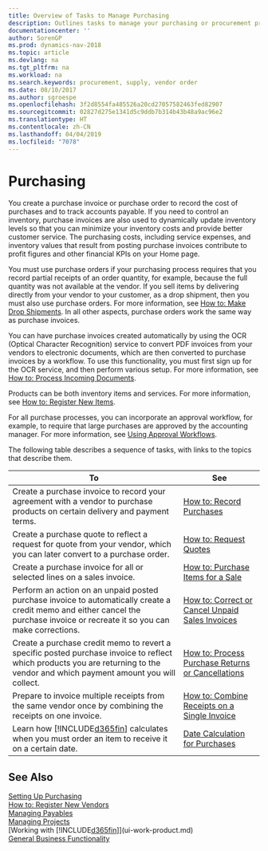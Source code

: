 ```yaml
---
title: Overview of Tasks to Manage Purchasing
description: Outlines tasks to manage your purchasing or procurement processes, including how purchase invoices and purchase orders work.
documentationcenter: ''
author: SorenGP
ms.prod: dynamics-nav-2018
ms.topic: article
ms.devlang: na
ms.tgt_pltfrm: na
ms.workload: na
ms.search.keywords: procurement, supply, vendor order
ms.date: 08/10/2017
ms.author: sgroespe
ms.openlocfilehash: 3f2d8554fa485526a20cd27057582463fed82907
ms.sourcegitcommit: 02827d275e1341d5c9ddb7b314b43b48a9ac96e2
ms.translationtype: HT
ms.contentlocale: zh-CN
ms.lasthandoff: 04/04/2019
ms.locfileid: "7078"
---
```

# <a name="purchasing"></a>Purchasing
You create a purchase invoice or purchase order to record the cost of purchases and to track accounts payable. If you need to control an inventory, purchase invoices are also used to dynamically update inventory levels so that you can minimize your inventory costs and provide better customer service. The purchasing costs, including service expenses, and inventory values that result from posting purchase invoices contribute to profit figures and other financial KPIs on your Home page.

You must use purchase orders if your purchasing process requires that you record partial receipts of an order quantity, for example, because the full quantity was not available at the vendor. If you sell items by delivering directly from your vendor to your customer, as a drop shipment, then you must also use purchase orders. For more information, see [How to: Make Drop Shipments](sales-how-drop-shipment.md). In all other aspects, purchase orders work the same way as purchase invoices.

You can have purchase invoices created automatically by using the OCR (Optical Character Recognition) service to convert PDF invoices from your vendors to electronic documents, which are then converted to purchase invoices by a workflow. To use this functionality, you must first sign up for the OCR service, and then perform various setup. For more information, see [How to: Process Incoming Documents](across-process-income-documents.md).      

Products can be both inventory items and services. For more information, see [How to: Register New Items](inventory-how-register-new-items.md).

For all purchase processes, you can incorporate an approval workflow, for example, to require that large purchases are approved by the accounting manager. For more information, see [Using Approval Workflows](across-how-use-approval-workflows.md).

The following table describes a sequence of tasks, with links to the topics that describe them.

| To | See |
| --- | --- |
| Create a purchase invoice to record your agreement with a vendor to purchase products on certain delivery and payment terms. |[How to: Record Purchases](purchasing-how-record-purchases.md) |
|Create a purchase quote to reflect a request for quote from your vendor, which you can later convert to a purchase order.|[How to: Request Quotes](purchasing-how-request-quotes.md)|
| Create a purchase invoice for all or selected lines on a sales invoice. |[How to: Purchase Items for a Sale](purchasing-how-purchase-products-sale.md) |
| Perform an action on an unpaid posted purchase invoice to automatically create a credit memo and either cancel the purchase invoice or recreate it so you can make corrections. |[How to: Correct or Cancel Unpaid Sales Invoices](purchasing-how-correct-cancel-unpaid-purchase-invoices.md) |
| Create a purchase credit memo to revert a specific posted purchase invoice to reflect which products you are returning to the vendor and which payment amount you will collect. |[How to: Process Purchase Returns or Cancellations](purchasing-how-register-new-vendors.md) |
|Prepare to invoice multiple receipts from the same vendor once by combining the receipts on one invoice.|[How to: Combine Receipts on a Single Invoice](purchasing-how-to-combine-receipts.md)|
| Learn how [!INCLUDE[d365fin](includes/d365fin_md.md)] calculates when you must order an item to receive it on a certain date.|[Date Calculation for Purchases](purchasing-date-calculation-for-purchases.md)|

## <a name="see-also"></a>See Also
[Setting Up Purchasing](purchasing-setup-purchasing.md)  
[How to: Register New Vendors](purchasing-how-register-new-vendors.md)  
[Managing Payables](payables-manage-payables.md)  
[Managing Projects](projects-manage-projects.md)    
[Working with [!INCLUDE[d365fin](includes/d365fin_md.md)]](ui-work-product.md)  
[General Business Functionality](ui-across-business-areas.md)

## 
